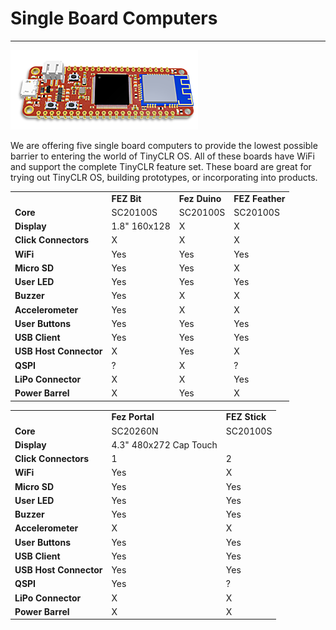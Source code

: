 # Single Board Computers
---
![Single Board Computer](images/sitcore-feather.png)

We are offering five single board computers to provide the lowest possible barrier to entering the world of TinyCLR OS. All of these boards have WiFi and support the complete TinyCLR feature set. These board are great for trying out TinyCLR OS, building prototypes, or incorporating into products.


|  |  |  |  |
|---|---|---|---|
|                        | **FEZ Bit**  | **Fez Duino** | **FEZ Feather** |
| **Core**               | SC20100S     | SC20100S      | SC20100S        |
| **Display**            | 1.8" 160x128 | X             | X               |
| **Click Connectors**   | X            | X             | X               |
| **WiFi**               | Yes          | Yes           | Yes             |
| **Micro SD**           | Yes          | Yes           | X               |
| **User LED**           | Yes          | Yes           | Yes             |
| **Buzzer**             | Yes          | X             | X               |
| **Accelerometer**      | Yes          | X             | X               |
| **User Buttons**       | Yes          | Yes           | Yes             |
| **USB Client**         | Yes          | Yes           | Yes             |
| **USB Host Connector** | X            | Yes           | X               |
| **QSPI**               | ?            | X             | ?               |
| **LiPo Connector**     | X            | X             | Yes             |
| **Power Barrel**       | X            | Yes           | X               |

|  |  |  |
|---|---|---|
|                        | **Fez Portal**         | **FEZ Stick** |
| **Core**               | SC20260N               | SC20100S      |
| **Display**            | 4.3" 480x272 Cap Touch |               |
| **Click Connectors**   | 1                      | 2             |
| **WiFi**               | Yes                    | X             |
| **Micro SD**           | Yes                    | Yes           |
| **User LED**           | Yes                    | Yes           |
| **Buzzer**             | Yes                    | Yes           |
| **Accelerometer**      | X                      | X             |
| **User Buttons**       | Yes                    | Yes           |
| **USB Client**         | Yes                    | Yes           |
| **USB Host Connector** | Yes                    | Yes           |
| **QSPI**               | Yes                    | ?             |
| **LiPo Connector**     | X                      | X             |
| **Power Barrel**       | X                      | X             |



